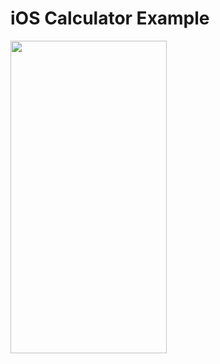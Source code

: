 # iOS Calculator Example
<img src="https://user-images.githubusercontent.com/76452852/194746366-7be2852a-a344-49ee-8200-8bb9678f3e13.png" width="250" height="500">
